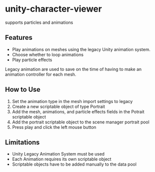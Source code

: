 # unity-character-viewer
supports particles and animations

## Features
- Play animations on meshes using the legacy Unity animation system.
- Choose whether to loop animations
- Play particle effects

Legacy animation are used  to save on the time of having to make an animation controller for each mesh.

## How to Use
1. Set the animation type in the mesh import settings to legacy
2. Create a new scriptable object of type Portrait
3. Add the mesh, animations, and particle effects fields in the Potrait scriptable object
4. Add the portrait scriptable object to the scene manager portrait pool
5. Press play and click the left mouse button

## Limitations
- Unity Legacy Animation System must be used
- Each Animation requires its own scriptable object
- Scriptable objects have to be added manually to the data pool
